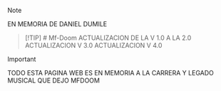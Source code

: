 
>[!NOTE]
>EN MEMORIA DE DANIEL DUMILE 

> [!TIP] # Mf-Doom
>ACTUALIZACION DE LA V 1.0 A LA 2.0
>ACTUALIZACION V 3.0
>ACTUALIZACION V 4.0

>[!IMPORTANT]
>TODO ESTA PAGINA WEB ES EN MEMORIA A LA CARRERA Y LEGADO MUSICAL QUE DEJO MFDOOM

